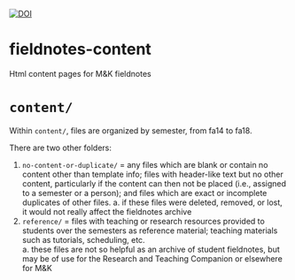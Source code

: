 [![DOI](https://zenodo.org/badge/375108570.svg)](https://zenodo.org/badge/latestdoi/375108570)

# fieldnotes-content
Html content pages for M&amp;K fieldnotes

# `content/`
Within `content/`, files are organized by semester, from fa14 to fa18.

There are two other folders:
1. `no-content-or-duplicate/` = any files which are blank or contain no content other than template info; files with header-like text but no other content, particularly if the content can then not be placed (i.e., assigned to a semester or a person); and files which are exact or incomplete duplicates of other files.
       a. if these files were deleted, removed, or lost, it would not really affect the fieldnotes archive
2. `reference/` = files with teaching or research resources provided to students over the semesters as reference material; teaching materials such as tutorials, scheduling, etc.  
       a. these files are not so helpful as an archive of student fieldnotes, but may be of use for the Research and Teaching Companion or elsewhere for M&K
